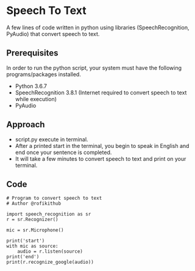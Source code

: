 # Speech To Text

A few lines of code written in python using libraries (SpeechRecognition, PyAudio) that convert speech to text. 

## Prerequisites

In order to run the python script, your system must have the following programs/packages installed.
* Python 3.6.7
* SpeechRecognition 3.8.1 (Internet required to convert speech to text while execution)
* PyAudio

## Approach
* script.py execute in terminal.
* After a printed start in the terminal, you begin to speak in English and end once your sentence is completed. 
* It will take a few minutes to convert speech to text and print on your terminal.


## Code
```
# Program to convert speech to text
# Author @rofikithub

import speech_recognition as sr
r = sr.Recognizer()

mic = sr.Microphone()

print('start')
with mic as source:
    audio = r.listen(source)
print('end')
print(r.recognize_google(audio))
```
